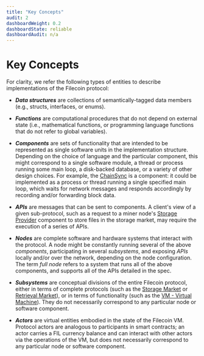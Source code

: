 ```yaml
---
title: "Key Concepts"
audit: 2
dashboardWeight: 0.2
dashboardState: reliable
dashboardAudit: n/a
---
```


# Key Concepts

For clarity, we refer the following types of entities to describe implementations of the Filecoin protocol:

- **_Data structures_** are collections of semantically-tagged data members (e.g., structs, interfaces, or enums).

- **_Functions_** are computational procedures that do not depend on external state (i.e., mathematical functions,
  or programming language functions that do not refer to global variables).

- **_Components_** are sets of functionality that are intended to be represented as single software units
  in the implementation structure.
  Depending on the choice of language and the particular component, this might
  correspond to a single software module,
  a thread or process running some main loop, a disk-backed database, or a variety of other design choices.
  For example, the [ChainSync](chainsync) is a component: it could be implemented
  as a process or thread running a single specified main loop, which waits for network messages
  and responds accordingly by recording and/or forwarding block data.

- **_APIs_** are messages that can be sent to components.
  A client's view of a given sub-protocol, such as a request to a miner node's
  [Storage Provider](storage_provider) component to store files in the storage market,
  may require the execution of a series of APIs.

- **_Nodes_** are complete software and hardware systems that interact with the protocol.
  A node might be constantly running several of the above _components_, participating in several _subsystems_,
  and exposing _APIs_ locally and/or over the network,
  depending on the node configuration.
  The term _full node_ refers to a system that runs all of the above components, and supports all of the APIs detailed in the spec.

- **_Subsystems_** are conceptual divisions of the entire Filecoin protocol, either in terms of complete protocols
  (such as the [Storage Market](storage_market) or [Retrieval Market](retrieval_market)), or in terms of functionality
  (such as the [VM - Virtual Machine](intro/filecoin_vm)). They do not necessarily correspond to any particular node or software component.

- **_Actors_** are virtual entities embodied in the state of the Filecoin VM.
  Protocol actors are analogous to participants in smart contracts;
  an actor carries a FIL currency balance and can interact with other actors
  via the operations of the VM, but does not necessarily correspond to any particular node or software component.